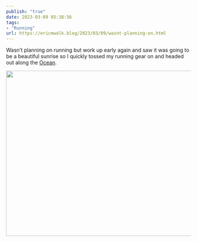 ```yaml
---
publish: "true"
date: 2023-03-09 05:38:56
tags:
- "Running"
url: https://ericmwalk.blog/2023/03/09/wasnt-planning-on.html
---
```

Wasn’t planning on running but work up early again and saw it was going to be a beautiful sunrise so I quickly tossed my running gear on and headed out along the [Ocean](http://www.strava.com/activities/8685335456).


<img src="uploads/2023/0f0157a2da.jpg" width="600" height="450" alt="">